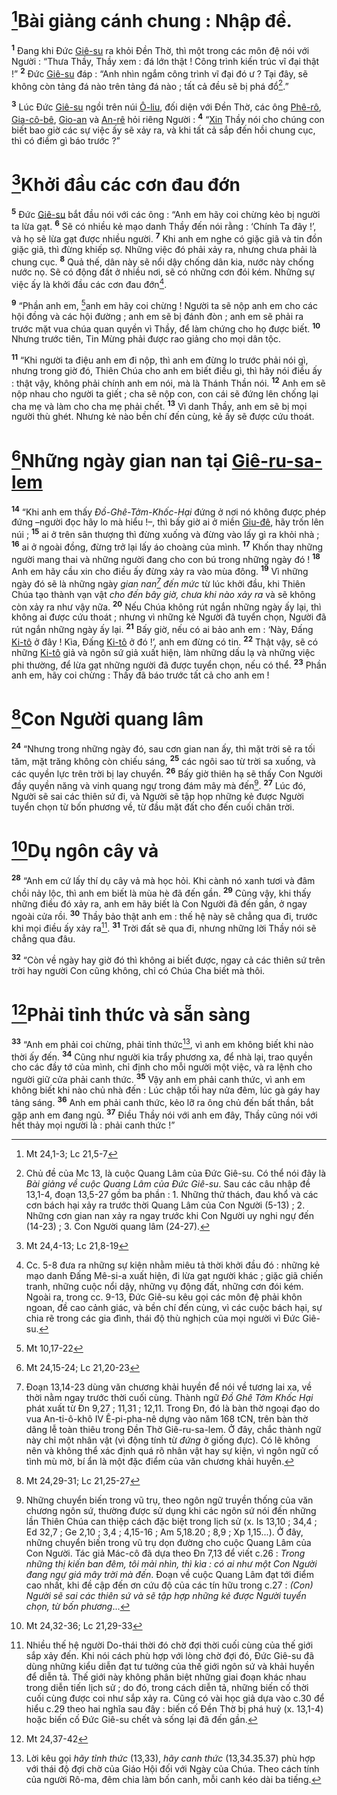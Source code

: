 # [^1@-943197d5-5c1b-47fc-a5c8-868c3c40e195]Bài giảng cánh chung : Nhập đề.
<sup><b>1</b></sup> Đang khi Đức [Giê-su]() ra khỏi Đền Thờ, thì một trong các môn đệ nói với Người : “Thưa Thầy, Thầy xem : đá lớn thật ! Công trình kiến trúc vĩ đại thật !” <sup><b>2</b></sup> Đức [Giê-su]() đáp : “Anh nhìn ngắm công trình vĩ đại đó ư ? Tại đây, sẽ không còn tảng đá nào trên tảng đá nào ; tất cả đều sẽ bị phá đổ[^1-943197d5-5c1b-47fc-a5c8-868c3c40e195].”

<sup><b>3</b></sup> Lúc Đức [Giê-su]() ngồi trên núi [Ô-liu](), đối diện với Đền Thờ, các ông [Phê-rô](), [Gia-cô-bê](), [Gio-an]() và [An-rê]() hỏi riêng Người : <sup><b>4</b></sup> “[Xin]() Thầy nói cho chúng con biết bao giờ các sự việc ấy sẽ xảy ra, và khi tất cả sắp đến hồi chung cục, thì có điềm gì báo trước ?”

# [^2@-943197d5-5c1b-47fc-a5c8-868c3c40e195]Khởi đầu các cơn đau đớn
<sup><b>5</b></sup> Đức [Giê-su]() bắt đầu nói với các ông : “Anh em hãy coi chừng kẻo bị người ta lừa gạt. <sup><b>6</b></sup> Sẽ có nhiều kẻ mạo danh Thầy đến nói rằng : ‘Chính Ta đây !’, và họ sẽ lừa gạt được nhiều người. <sup><b>7</b></sup> Khi anh em nghe có giặc giã và tin đồn giặc giã, thì đừng khiếp sợ. Những việc đó phải xảy ra, nhưng chưa phải là chung cục. <sup><b>8</b></sup> Quả thế, dân này sẽ nổi dậy chống dân kia, nước này chống nước nọ. Sẽ có động đất ở nhiều nơi, sẽ có những cơn đói kém. Những sự việc ấy là khởi đầu các cơn đau đớn[^2-943197d5-5c1b-47fc-a5c8-868c3c40e195].

<sup><b>9</b></sup> “Phần anh em, [^3@-943197d5-5c1b-47fc-a5c8-868c3c40e195]anh em hãy coi chừng ! Người ta sẽ nộp anh em cho các hội đồng và các hội đường ; anh em sẽ bị đánh đòn ; anh em sẽ phải ra trước mặt vua chúa quan quyền vì Thầy, để làm chứng cho họ được biết. <sup><b>10</b></sup> Nhưng trước tiên, Tin Mừng phải được rao giảng cho mọi dân tộc.

<sup><b>11</b></sup> “Khi người ta điệu anh em đi nộp, thì anh em đừng lo trước phải nói gì, nhưng trong giờ đó, Thiên Chúa cho anh em biết điều gì, thì hãy nói điều ấy : thật vậy, không phải chính anh em nói, mà là Thánh Thần nói. <sup><b>12</b></sup> Anh em sẽ nộp nhau cho người ta giết ; cha sẽ nộp con, con cái sẽ đứng lên chống lại cha mẹ và làm cho cha mẹ phải chết. <sup><b>13</b></sup> Vì danh Thầy, anh em sẽ bị mọi người thù ghét. Nhưng kẻ nào bền chí đến cùng, kẻ ấy sẽ được cứu thoát.

# [^4@-943197d5-5c1b-47fc-a5c8-868c3c40e195]Những ngày gian nan tại [Giê-ru-sa-lem]()
<sup><b>14</b></sup> “Khi anh em thấy *Đồ-Ghê-Tởm-Khốc-Hại* đứng ở nơi nó không được phép đứng –người đọc hãy lo mà hiểu !–, thì bấy giờ ai ở miền [Giu-đê](), hãy trốn lên núi ; <sup><b>15</b></sup> ai ở trên sân thượng thì đừng xuống và đừng vào lấy gì ra khỏi nhà ; <sup><b>16</b></sup> ai ở ngoài đồng, đừng trở lại lấy áo choàng của mình. <sup><b>17</b></sup> Khốn thay những người mang thai và những người đang cho con bú trong những ngày đó ! <sup><b>18</b></sup> Anh em hãy cầu xin cho điều ấy đừng xảy ra vào mùa đông. <sup><b>19</b></sup> Vì những ngày đó sẽ là những ngày *gian nan[^3-943197d5-5c1b-47fc-a5c8-868c3c40e195] đến mức* từ lúc khởi đầu, khi Thiên Chúa tạo thành vạn vật *cho đến bây giờ, chưa khi nào xảy ra* và sẽ không còn xảy ra như vậy nữa. <sup><b>20</b></sup> Nếu Chúa không rút ngắn những ngày ấy lại, thì không ai được cứu thoát ; nhưng vì những kẻ Người đã tuyển chọn, Người đã rút ngắn những ngày ấy lại. <sup><b>21</b></sup> Bấy giờ, nếu có ai bảo anh em : ‘Này, Đấng [Ki-tô]() ở đây ! Kìa, Đấng [Ki-tô]() ở đó !’, anh em đừng có tin. <sup><b>22</b></sup> Thật vậy, sẽ có những [Ki-tô]() giả và ngôn sứ giả xuất hiện, làm những dấu lạ và những việc phi thường, để lừa gạt những người đã được tuyển chọn, nếu có thể. <sup><b>23</b></sup> Phần anh em, hãy coi chừng : Thầy đã báo trước tất cả cho anh em !

# [^5@-943197d5-5c1b-47fc-a5c8-868c3c40e195]Con Người quang lâm
<sup><b>24</b></sup> “Nhưng trong những ngày đó, sau cơn gian nan ấy, thì mặt trời sẽ ra tối tăm, mặt trăng không còn chiếu sáng, <sup><b>25</b></sup> các ngôi sao từ trời sa xuống, và các quyền lực trên trời bị lay chuyển. <sup><b>26</b></sup> Bấy giờ thiên hạ sẽ thấy Con Người đầy quyền năng và vinh quang ngự trong đám mây mà đến[^4-943197d5-5c1b-47fc-a5c8-868c3c40e195]. <sup><b>27</b></sup> Lúc đó, Người sẽ sai các thiên sứ đi, và Người sẽ tập họp những kẻ được Người tuyển chọn từ bốn phương về, từ đầu mặt đất cho đến cuối chân trời.

# [^6@-943197d5-5c1b-47fc-a5c8-868c3c40e195]Dụ ngôn cây vả
<sup><b>28</b></sup> “Anh em cứ lấy thí dụ cây vả mà học hỏi. Khi cành nó xanh tươi và đâm chồi nảy lộc, thì anh em biết là mùa hè đã đến gần. <sup><b>29</b></sup> Cũng vậy, khi thấy những điều đó xảy ra, anh em hãy biết là Con Người đã đến gần, ở ngay ngoài cửa rồi. <sup><b>30</b></sup> Thầy bảo thật anh em : thế hệ này sẽ chẳng qua đi, trước khi mọi điều ấy xảy ra[^5-943197d5-5c1b-47fc-a5c8-868c3c40e195]. <sup><b>31</b></sup> Trời đất sẽ qua đi, nhưng những lời Thầy nói sẽ chẳng qua đâu.

<sup><b>32</b></sup> “Còn về ngày hay giờ đó thì không ai biết được, ngay cả các thiên sứ trên trời hay người Con cũng không, chỉ có Chúa Cha biết mà thôi.

# [^7@-943197d5-5c1b-47fc-a5c8-868c3c40e195]Phải tỉnh thức và sẵn sàng
<sup><b>33</b></sup> “Anh em phải coi chừng, phải tỉnh thức[^6-943197d5-5c1b-47fc-a5c8-868c3c40e195], vì anh em không biết khi nào thời ấy đến. <sup><b>34</b></sup> Cũng như người kia trẩy phương xa, để nhà lại, trao quyền cho các đầy tớ của mình, chỉ định cho mỗi người một việc, và ra lệnh cho người giữ cửa phải canh thức. <sup><b>35</b></sup> Vậy anh em phải canh thức, vì anh em không biết khi nào chủ nhà đến : Lúc chập tối hay nửa đêm, lúc gà gáy hay tảng sáng. <sup><b>36</b></sup> Anh em phải canh thức, kẻo lỡ ra ông chủ đến bất thần, bắt gặp anh em đang ngủ. <sup><b>37</b></sup> Điều Thầy nói với anh em đây, Thầy cũng nói với hết thảy mọi người là : phải canh thức !”

[^1-943197d5-5c1b-47fc-a5c8-868c3c40e195]: Chủ đề của Mc 13, là cuộc Quang Lâm của Đức Giê-su. Có thể nói đây là *Bài giảng về cuộc Quang Lâm của Đức Giê-su*. Sau các câu nhập đề 13,1-4, đoạn 13,5-27 gồm ba phần : 1. Những thử thách, đau khổ và các cơn bách hại xảy ra trước thời Quang Lâm của Con Người (5-13) ; 2. Những cơn gian nan xảy ra ngay trước khi Con Người uy nghi ngự đến (14-23) ; 3. Con Người quang lâm (24-27).
[^2-943197d5-5c1b-47fc-a5c8-868c3c40e195]: Cc. 5-8 đưa ra những sự kiện nhằm miêu tả thời khởi đầu đó : những kẻ mạo danh Đấng Mê-si-a xuất hiện, đi lừa gạt người khác ; giặc giã chiến tranh, những cuộc nổi dậy, những vụ động đất, những cơn đói kém. Ngoài ra, trong cc. 9-13, Đức Giê-su kêu gọi các môn đệ phải khôn ngoan, đề cao cảnh giác, và bền chí đến cùng, vì các cuộc bách hại, sự chia rẽ trong các gia đình, thái độ thù nghịch của mọi người vì Đức Giê-su.
[^3-943197d5-5c1b-47fc-a5c8-868c3c40e195]: Đoạn 13,14-23 dùng văn chương khải huyền để nói về tương lai xa, về thời nằm ngay trước thời cuối cùng. Thành ngữ *Đồ Ghê Tởm Khốc Hại* phát xuất từ Đn 9,27 ; 11,31 ; 12,11. Trong Đn, đó là bàn thờ ngoại đạo do vua An-ti-ô-khô IV Ê-pi-pha-nê dựng vào năm 168 tCN, trên bàn thờ dâng lễ toàn thiêu trong Đền Thờ Giê-ru-sa-lem. Ở đây, chắc thành ngữ này chỉ một nhân vật (vì động tính từ *đứng* ở giống đực). Có lẽ không nên và không thể xác định quá rõ nhân vật hay sự kiện, vì ngôn ngữ cố tình mù mờ, bí ẩn là một đặc điểm của văn chương khải huyền.
[^4-943197d5-5c1b-47fc-a5c8-868c3c40e195]: Những chuyển biến trong vũ trụ, theo ngôn ngữ truyền thống của văn chương ngôn sứ, thường được sử dụng khi các ngôn sứ nói đến những lần Thiên Chúa can thiệp cách đặc biệt trong lịch sử (x. Is 13,10 ; 34,4 ; Ed 32,7 ; Ge 2,10 ; 3,4 ; 4,15-16 ; Am 5,18.20 ; 8,9 ; Xp 1,15...). Ở đây, những chuyển biến trong vũ trụ dọn đường cho cuộc Quang Lâm của Con Người. Tác giả Mác-cô đã dựa theo Đn 7,13 để viết c.26 : *Trong những thị kiến ban đêm, tôi mải nhìn, thì kìa : có ai như một Con Người đang ngự giá mây trời mà đến*. Đoạn về cuộc Quang Lâm đạt tới điểm cao nhất, khi đề cập đến ơn cứu độ của các tín hữu trong c.27 : *(Con) Người sẽ sai các thiên sứ và sẽ tập hợp những kẻ được Người tuyển chọn, từ bốn phương*...
[^5-943197d5-5c1b-47fc-a5c8-868c3c40e195]: Nhiều thế hệ người Do-thái thời đó chờ đợi thời cuối cùng của thế giới sắp xảy đến. Khi nói cách phù hợp với lòng chờ đợi đó, Đức Giê-su đã dùng những kiểu diễn đạt tư tưởng của thế giới ngôn sứ và khải huyền để diễn tả. Thế giới này không phân biệt những giai đoạn khác nhau trong diễn tiến lịch sử ; do đó, trong cách diễn tả, những biến cố thời cuối cùng được coi như sắp xảy ra. Cũng có vài học giả dựa vào c.30 để hiểu c.29 theo hai nghĩa sau đây : biến cố Đền Thờ bị phá huỷ (x. 13,1-4) hoặc biến cố Đức Giê-su chết và sống lại đã đến gần.
[^6-943197d5-5c1b-47fc-a5c8-868c3c40e195]: Lời kêu gọi *hãy tỉnh thức* (13,33), *hãy canh thức* (13,34.35.37) phù hợp với thái độ đợi chờ của Giáo Hội đối với Ngày của Chúa. Theo cách tính của người Rô-ma, đêm chia làm bốn canh, mỗi canh kéo dài ba tiếng.
[^1@-943197d5-5c1b-47fc-a5c8-868c3c40e195]: Mt 24,1-3; Lc 21,5-7
[^2@-943197d5-5c1b-47fc-a5c8-868c3c40e195]: Mt 24,4-13; Lc 21,8-19
[^3@-943197d5-5c1b-47fc-a5c8-868c3c40e195]: Mt 10,17-22
[^4@-943197d5-5c1b-47fc-a5c8-868c3c40e195]: Mt 24,15-24; Lc 21,20-23
[^5@-943197d5-5c1b-47fc-a5c8-868c3c40e195]: Mt 24,29-31; Lc 21,25-27
[^6@-943197d5-5c1b-47fc-a5c8-868c3c40e195]: Mt 24,32-36; Lc 21,29-33
[^7@-943197d5-5c1b-47fc-a5c8-868c3c40e195]: Mt 24,37-42